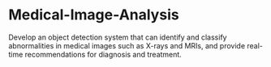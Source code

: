 # Medical-Image-Analysis
Develop an object detection system that can identify and  classify abnormalities in medical images such as X-rays  and MRIs, and provide real-time recommendations for  diagnosis and treatment.
